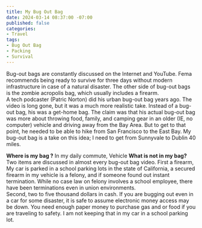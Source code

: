 ```yaml
---
title: My Bug Out Bag
date: 2024-03-14 08:37:00 -07:00
published: false
categories:
- Travel
tags:
- Bug Out Bag
- Packing
- Survival
---
```


   Bug-out bags are constantly discussed on the Internet and YouTube. Fema recommends being ready to survive for three days without modern infrastructure in case of a natural disaster. The other side of bug-out bags is the zombie acropolis bag, which usually includes a firearm.  
   A tech podcaster (Patric Norton) did his urban bug-out bag years ago. The video is long gone, but it was a much more realistic take.  Instead of a bug-out bag, his was a get-home bag.  The claim was that his actual bug-out bag was more about throwing food, family, and camping gear in an older (IE, no computer) vehicle and driving away from the Bay Area.  But to get to that point, he needed to be able to hike from San Francisco to the East Bay.  My bug-out bag is a take on this idea; I need to get from Sunnyvale to Dublin 40 miles.

**Where is my bag ?**
   In my daily commute, Vehicle
**What is not in my bag?**
   Two items are discussed in almost every bug-out bag video.  First a firearm, My car is parked in a school parking lots in the state of California, a secured firearm in my vehicle is a felony, and if someone found out instant termination.  While no case law on felony involves a school employee, there have been terminations even in union environments.  
  Second, two to five thousand dollars in cash.  If you are bugging out even in a car for some disaster, it is safe to assume electronic money access may be down.  You need enough paper money to purchase gas and or food if you are traveling to safety.  I am not keeping that in my car in a school parking lot.

